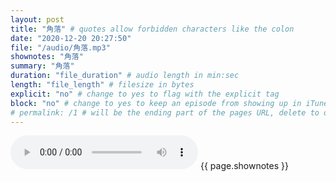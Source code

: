```yaml
---
layout: post
title: "角落" # quotes allow forbidden characters like the colon
date: "2020-12-20 20:27:50"
file: "/audio/角落.mp3"
shownotes: "角落"
summary: "角落"
duration: "file_duration" # audio length in min:sec
length: "file_length" # filesize in bytes
explicit: "no" # change to yes to flag with the explicit tag
block: "no" # change to yes to keep an episode from showing up in iTunes
# permalink: /1 # will be the ending part of the pages URL, delete to default to the title
---
```


<audio controls>
<source src="{{site.url}}{{site.baseurl}}{{ page.file }}" type="audio/x-mp3">
Your browser does not support the audio element.
</audio>
{{ page.shownotes }}
